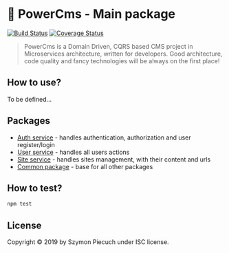 # :rocket: PowerCms - Main package

[![Build Status](https://travis-ci.com/power-cms/power-cms.svg?branch=master)](https://travis-ci.com/power-cms/power-cms)
[![Coverage Status](https://coveralls.io/repos/github/power-cms/power-cms/badge.svg)](https://coveralls.io/github/power-cms/power-cms)

> PowerCms is a Domain Driven, CQRS based CMS project in Microservices architecture, written for developers. Good architecture, code quality and fancy technologies will be always on the first place!

## How to use?

To be defined...

## Packages

* [Auth service](https://github.com/power-cms/auth-service) - handles authentication, authorization and user register/login
* [User service](https://github.com/power-cms/user-service) - handles all users actions
* [Site service](https://github.com/power-cms/site-service) - handles sites management, with their content and urls
* [Common package](https://github.com/power-cms/common) - base for all other packages

## How to test?

```bash
npm test
```

## License

Copyright &copy; 2019 by Szymon Piecuch under ISC license.
